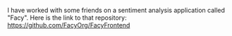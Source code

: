 I have worked with some friends on a sentiment analysis application called "Facy". Here is the link to that repository:
https://github.com/FacyOrg/FacyFrontend
